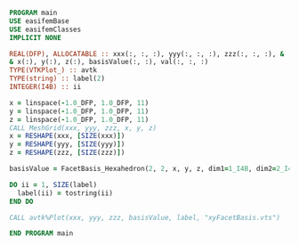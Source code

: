 ```fortran
PROGRAM main
USE easifemBase
USE easifemClasses
IMPLICIT NONE

REAL(DFP), ALLOCATABLE :: xxx(:, :, :), yyy(:, :, :), zzz(:, :, :), &
& x(:), y(:), z(:), basisValue(:, :), val(:, :, :)
TYPE(VTKPlot_) :: avtk
TYPE(string) :: label(2)
INTEGER(I4B) :: ii

x = linspace(-1.0_DFP, 1.0_DFP, 11)
y = linspace(-1.0_DFP, 1.0_DFP, 11)
z = linspace(-1.0_DFP, 1.0_DFP, 11)
CALL MeshGrid(xxx, yyy, zzz, x, y, z)
x = RESHAPE(xxx, [SIZE(xxx)])
y = RESHAPE(yyy, [SIZE(yyy)])
z = RESHAPE(zzz, [SIZE(zzz)])

basisValue = FacetBasis_Hexahedron(2, 2, x, y, z, dim1=1_I4B, dim2=2_I4B)

DO ii = 1, SIZE(label)
  label(ii) = tostring(ii)
END DO

CALL avtk%Plot(xxx, yyy, zzz, basisValue, label, "xyFacetBasis.vts")

END PROGRAM main
```

<!-- <details> -->
<!-- <summary>See results</summary> -->
<!-- <div> -->
<!---->
<!-- ![](./figures/xyFacetBasis.svg) -->
<!---->
<!-- </div> -->
<!-- </details> -->
